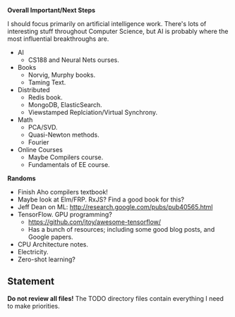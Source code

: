 **Overall Important/Next Steps**

I should focus primarily on artificial intelligence work. There's lots
of interesting stuff throughout Computer Science, but AI is probably
where the most influential breakthroughs are.

* AI
    * CS188 and Neural Nets ourses.
* Books
    * Norvig, Murphy books.
    * Taming Text.
* Distributed
    * Redis book.
    * MongoDB, ElasticSearch.
    * Viewstamped Replciation/Virtual Synchrony.
* Math
    * PCA/SVD.
    * Quasi-Newton methods.
    * Fourier
* Online Courses
    * Maybe Compilers course.
    * Fundamentals of EE course.

**Randoms**

* Finish Aho compilers textbook!
* Maybe look at Elm/FRP. RxJS? Find a good book for this?
* Jeff Dean on ML: http://research.google.com/pubs/pub40565.html
* TensorFlow. GPU programming?
    * https://github.com/jtoy/awesome-tensorflow/
    * Has a bunch of resources; including some good blog posts, and
      Google papers.
* CPU Architecture notes.
* Electricity.
* Zero-shot learning?

## Statement

**Do not review all files!** The TODO directory files contain
everything I need to make priorities.
